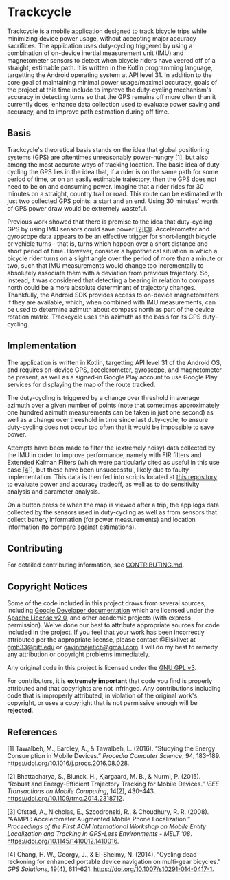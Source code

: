 # Trackcycle

Trackcycle is a mobile application designed to track bicycle trips while minimizing device power usage, without accepting major accuracy sacrifices. The application uses duty-cycling triggered by using a combination of on-device inertial measurement unit (IMU) and magnetometer sensors to detect when bicycle riders have veered off of a straight, estimable path. It is written in the Kotlin programming language, targetting the Android operating system at API level 31. In addition to the core goal of maintaining minimal power usage/maximal accuracy, goals of the project at this time include to improve the duty-cycling mechanism's accuracy in detecting turns so that the GPS remains off more often than it currently does, enhance data collection used to evaluate power saving and accuracy, and to improve path estimation during off time.  

## Basis

Trackcycle's theoretical basis stands on the idea that global positioning systems (GPS) are oftentimes unreasonably power-hungry [[1]](#references), but also among the most accurate ways of tracking location. The basic idea of duty-cycling the GPS lies in the idea that, if a rider is on the same path for some period of time, or on an easily estimable trajectory, then the GPS does not need to be on and consuming power. Imagine that a rider rides for 30 minutes on a straight, country trail or road. This route can be estimated with just two collected GPS points: a start and an end. Using 30 minutes' worth of GPS power draw would be extremely wasteful.

Previous work showed that there is promise to the idea that duty-cycling GPS by using IMU sensors could save power [[2]](#references)[[3]](#references). Accelerometer and gyroscope data appears to be an effective trigger for short-length bicycle or vehicle turns—that is, turns which happen over a short distance and short period of time. However, consider a hypothetical situation in which a bicycle rider turns on a slight angle over the period of more than a minute or two, such that IMU measurements would change too incrementally to absolutely associate them with a deviation from previous trajectory. So, instead, it was considered that detecting a bearing in relation to compass north could be a more absolute determinant of trajectory changes. Thankfully, the Android SDK provides access to on-device magnetometers if they are available, which, when combined with IMU measurements, can be used to determine azimuth about compass north as part of the device rotation matrix. Trackcycle uses this azimuth as the basis for its GPS duty-cycling.

## Implementation

The application is written in Kotlin, targetting API level 31 of the Android OS, and requires on-device GPS, accelerometer, gyroscope, and magnetometer be present, as well as a signed-in Google Play account to use Google Play services for displaying the map of the route tracked. 

The duty-cycling is triggered by a change over threshold in average azimuth over a given number of points (note that sometimes approximately one hundred azimuth measurements can be taken in just one second) as well as a change over threshold in time since last duty-cycle, to ensure duty-cycling does not occur too often that it would be impossible to save power. 

Attempts have been made to filter the (extremely noisy) data collected by the IMU in order to improve performance, namely with FIR filters and Extended Kalman Filters (which were particularly cited as useful in this use case [[4]](#references)), but these have been unsuccessful, likely due to faulty implementation. This data is then fed into scripts located at [this repository](https://github.com/Elsklivet/Trackcycle-Data) to evaluate power and accuracy tradeoff, as well as to do sensitivity analysis and parameter analysis.

On a button press or when the map is viewed after a trip, the app logs data collected by the sensors used in duty-cycling as well as from sensors that collect battery information (for power measurements) and location information (to compare against estimations). 

## Contributing

For detailed contributing information, see [CONTRIBUTING.md](./CONTRIBUTING.md).

## Copyright Notices

Some of the code included in this project draws from several sources, including [Google Developer documentation](https://developer.android.com/docs) which are licensed under the [Apache License v2.0](./APACHE-LICENSE.txt), and other academic projects (with express permission). We've done our best to attribute appropriate sources for code included in the project. If you feel that your work has been incorrectly attributed per the appropriate license, please contact @Elsklivet at <gmh33@pitt.edu> or <gavinmajetich@gmail.com>. I will do my best to remedy any attribution or copyright problems immediately.

Any original code in this project is licensed under the [GNU GPL v3](./GPL-LICENSE.txt).

For contributors, it is **extremely important** that code you find is properly attributed and that copyrights are not infringed. Any contributions including code that is improperly attributed, in violation of the original work's copyright, or uses a copyright that is not permissive enough will be **rejected**.

## References

[1] Tawalbeh, M., Eardley, A., & Tawalbeh, L. (2016). “Studying the Energy Consumption in Mobile Devices.” *Procedia Computer Science*, 94, 183–189. https://doi.org/10.1016/j.procs.2016.08.028.

[2] Bhattacharya, S., Blunck, H., Kjargaard, M. B., & Nurmi, P. (2015). “Robust and Energy-Efficient Trajectory Tracking for Mobile Devices.” *IEEE Transactions on Mobile Computing*, 14(2), 430–443. https://doi.org/10.1109/tmc.2014.2318712.

[3] Ofstad, A., Nicholas, E., Szcodronski, R., & Choudhury, R. R. (2008). “AAMPL: Accelerometer Augmented Mobile Phone Localization.” *Proceedings of the First ACM International Workshop on Mobile Entity Localization and Tracking in GPS-Less Environments - MELT ’08*. https://doi.org/10.1145/1410012.1410016.

[4] Chang, H. W., Georgy, J., & El-Sheimy, N. (2014). “Cycling dead reckoning for enhanced portable device navigation on multi-gear bicycles.” *GPS Solutions*, 19(4), 611–621. https://doi.org/10.1007/s10291-014-0417-1.
